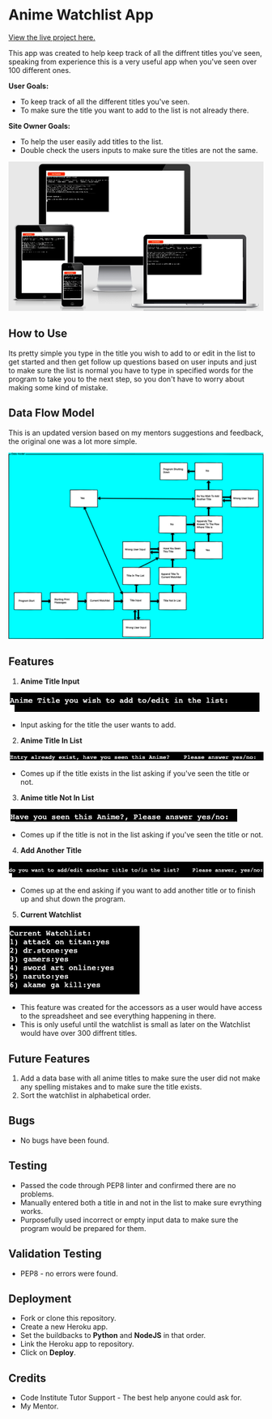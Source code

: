 # Anime Watchlist App

[View the live project here.](https://anime1watchlist.herokuapp.com/)

This app was created to help keep track of all the diffrent titles you've seen,
speaking from experience this is a very useful app when you've seen over 100 different ones.

**User Goals:**

- To keep track of all the different titles you've seen.
- To make sure the title you want to add to the list is not already there.

**Site Owner Goals:**

- To help the user easily add titles to the list.
- Double check the users inputs to make sure the titles are not the same.

![how the website looks on diffrent devices](/images/am-i-responsive.png)

## How to Use

Its pretty simple you type in the title you wish to add to or edit in the list to get started
and then get follow up questions based on user inputs and just to make sure the list is normal 
you have to type in specified words for the program to take you to the next step, so you don't have to
worry about making some kind of mistake.

## Data Flow Model

This is an updated version based on my mentors suggestions and feedback, the original one
was a lot more simple.

![Data Flow Model](/images/data_flow_model.png)

## Features

1. **Anime Title Input**

![Anime Title Input](/images/anime-title.png)

- Input asking for the title the user wants to add.

2. **Anime Title In List**

![Anime Title In List](/images/title-exist.png)

- Comes up if the title exists in the list asking if you've seen the title or not.

3. **Anime title Not In List**

![Anime Title Not In List](/images/title-not-in-list.png)

- Comes up if the title is not in the list asking if you've seen the title or not.

4. **Add Another Title**

![Add Another Title](/images/add-another-title.png)

- Comes up at the end asking if you want to add another title or to finish up and shut down the program.

5. **Current Watchlist**

![Current Watchlist](/images/current_watchlist.png)

- This feature was created for the accessors as a user would have access to the spreadsheet and see everything happening in there.
- This is only useful until the watchlist is small as later on the Watchlist would have over 300 diffrent titles.

## Future Features

1. Add a data base with all anime titles to make sure the user did not make any spelling mistakes and to make sure the title exists.
2. Sort the watchlist in alphabetical order.

## Bugs

- No bugs have been found.

## Testing

- Passed the code through PEP8 linter and confirmed there are no problems.
- Manually entered both a title in and not in the list to make sure evrything works.
- Purposefully used incorrect or empty input data to make sure the program would be prepared for them.

## Validation Testing

- PEP8 - no errors were found.

## Deployment

- Fork or clone this repository.
- Create a new Heroku app.
- Set the buildbacks to **Python** and **NodeJS** in that order.
- Link the Heroku app to repository.
- Click on **Deploy**.

## Credits
- Code Institute Tutor Support - The best help anyone could ask for.
- My Mentor.